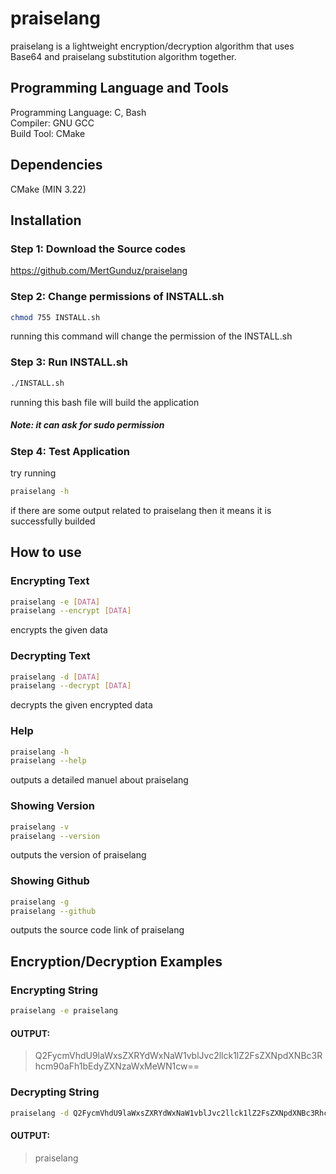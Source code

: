 # praiselang

praiselang is a lightweight encryption/decryption algorithm that uses Base64 and praiselang substitution algorithm together.

## Programming Language and Tools

Programming Language: C, Bash <br>
Compiler: GNU GCC <br>
Build Tool: CMake 

## Dependencies

CMake (MIN 3.22)

## Installation

### Step 1: Download the Source codes

https://github.com/MertGunduz/praiselang

### Step 2: Change permissions of INSTALL.sh

```sh
chmod 755 INSTALL.sh
```
running this command will change the permission of the INSTALL.sh

### Step 3: Run INSTALL.sh

```sh
./INSTALL.sh
```
running this bash file will build the application
##### Note: it can ask for sudo permission

### Step 4: Test Application

try running
```sh
praiselang -h
```
if there are some output related to praiselang then it means it is successfully builded

## How to use

### Encrypting Text

```sh
praiselang -e [DATA]
praiselang --encrypt [DATA]
```
encrypts the given data

### Decrypting Text

```sh
praiselang -d [DATA]
praiselang --decrypt [DATA]
```
decrypts the given encrypted data

### Help

```sh
praiselang -h
praiselang --help
```
outputs a detailed manuel about praiselang

### Showing Version

```sh
praiselang -v
praiselang --version
```
outputs the version of praiselang

### Showing Github

```sh
praiselang -g
praiselang --github
```
outputs the source code link of praiselang

## Encryption/Decryption Examples

### Encrypting String

```sh
praiselang -e praiselang
```
#### OUTPUT: 
> Q2FycmVhdU9laWxsZXRYdWxNaW1vblJvc2llck1lZ2FsZXNpdXNBc3Rhcm90aFh1bEdyZXNzaWxMeWN1cw==

### Decrypting String

```sh
praiselang -d Q2FycmVhdU9laWxsZXRYdWxNaW1vblJvc2llck1lZ2FsZXNpdXNBc3Rhcm90aFh1bEdyZXNzaWxMeWN1cw==
```

#### OUTPUT:
> praiselang
